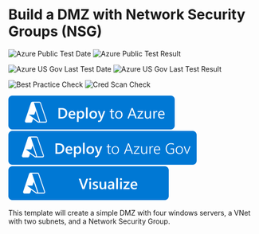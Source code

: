 # Build a DMZ with Network Security Groups (NSG)

![Azure Public Test Date](https://azurequickstartsservice.blob.core.windows.net/badges/demos/dmz-nsg/PublicLastTestDate.svg)
![Azure Public Test Result](https://azurequickstartsservice.blob.core.windows.net/badges/demos/dmz-nsg/PublicDeployment.svg)

![Azure US Gov Last Test Date](https://azurequickstartsservice.blob.core.windows.net/badges/demos/dmz-nsg/FairfaxLastTestDate.svg)
![Azure US Gov Last Test Result](https://azurequickstartsservice.blob.core.windows.net/badges/demos/dmz-nsg/FairfaxDeployment.svg)

![Best Practice Check](https://azurequickstartsservice.blob.core.windows.net/badges/demos/dmz-nsg/BestPracticeResult.svg)
![Cred Scan Check](https://azurequickstartsservice.blob.core.windows.net/badges/demos/dmz-nsg/CredScanResult.svg)

[![Deploy To Azure](https://raw.githubusercontent.com/Azure/azure-quickstart-templates/master/1-CONTRIBUTION-GUIDE/images/deploytoazure.svg?sanitize=true)](https://portal.azure.com/#create/Microsoft.Template/uri/https%3A%2F%2Fraw.githubusercontent.com%2FAzure%2Fazure-quickstart-templates%2Fmaster%2Fdemos%2Fdmz-nsg%2Fazuredeploy.json)
[![Deploy To Azure US Gov](https://raw.githubusercontent.com/Azure/azure-quickstart-templates/master/1-CONTRIBUTION-GUIDE/images/deploytoazuregov.svg?sanitize=true)](https://portal.azure.us/#create/Microsoft.Template/uri/https%3A%2F%2Fraw.githubusercontent.com%2FAzure%2Fazure-quickstart-templates%2Fmaster%2Fdemos%2Fdmz-nsg%2Fazuredeploy.json)
[![Visualize](https://raw.githubusercontent.com/Azure/azure-quickstart-templates/master/1-CONTRIBUTION-GUIDE/images/visualizebutton.svg?sanitize=true)](http://armviz.io/#/?load=https%3A%2F%2Fraw.githubusercontent.com%2FAzure%2Fazure-quickstart-templates%2Fmaster%2Fdemos%2Fdmz-nsg%2Fazuredeploy.json)

This template will create a simple DMZ with four windows servers, a VNet with two subnets, and a Network Security Group.
